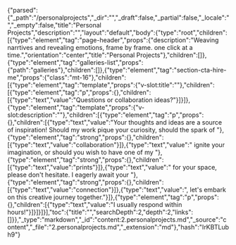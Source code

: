 {"parsed":{"_path":"/personalprojects","_dir":"","_draft":false,"_partial":false,"_locale":"","_empty":false,"title":"Personal Projects","description":"","layout":"default","body":{"type":"root","children":[{"type":"element","tag":"page-header","props":{"description":"Weaving narrtives and revealing emotions, frame by frame. one click at a time.","orientation":"center","title":"Personal Projects"},"children":[]},{"type":"element","tag":"galleries-list","props":{"path":"galleries"},"children":[]},{"type":"element","tag":"section-cta-hire-me","props":{"class":"mt-16"},"children":[{"type":"element","tag":"template","props":{"v-slot:title":""},"children":[{"type":"element","tag":"p","props":{},"children":[{"type":"text","value":"Questions or collaboration ideas?"}]}]},{"type":"element","tag":"template","props":{"v-slot:description":""},"children":[{"type":"element","tag":"p","props":{},"children":[{"type":"text","value":"Your thoughts and ideas are a source of inspiration! Should my work pique your curiosity, should the spark of "},{"type":"element","tag":"strong","props":{},"children":[{"type":"text","value":"collaboration"}]},{"type":"text","value":" ignite your imagination, or should you wish to have one of my "},{"type":"element","tag":"strong","props":{},"children":[{"type":"text","value":"prints"}]},{"type":"text","value":" for your space, please don't hesitate. I eagerly await your "},{"type":"element","tag":"strong","props":{},"children":[{"type":"text","value":"connection"}]},{"type":"text","value":", let's embark on this creative journey together."}]},{"type":"element","tag":"p","props":{},"children":[{"type":"text","value":"I usually respond within hours!"}]}]}]}],"toc":{"title":"","searchDepth":2,"depth":2,"links":[]}},"_type":"markdown","_id":"content:2.personalprojects.md","_source":"content","_file":"2.personalprojects.md","_extension":"md"},"hash":"IrKBTLubh9"}